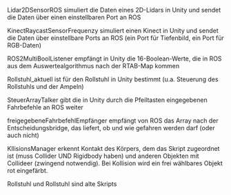 Lidar2DSensorROS simuliert die Daten eines 2D-Lidars in Unity und sendet die Daten über einen einstellbaren Port an ROS

KinectRaycastSensorFrequenzy simuliert einen Kinect in Unity und sendet die Daten über einstellbare Ports an ROS (ein Port für Tiefenbild, ein Port für RGB-Daten)

ROS2MultiBoolListener empfängt in Unity die 16-Boolean-Werte, die in ROS aus dem Auswertealgorithmus nach der RTAB-Map kommen

Rollstuhl_aktuell ist für den Rollstuhl in Unity bestimmt (u.a. Steuerung des Rollstuhls und der Ampeln)

SteuerArrayTalker gibt die in Unity durch die Pfeiltasten eingegebenen Fahrbefehle an ROS weiter

freigegebeneFahrbefehlEmpfänger empfängt von ROS das Array nach der Entscheidungsbridge, das liefert, ob und wie gefahren werden darf (oder auch nicht)

KllisionsManager erkennt Kontakt des Körpers, dem das Skript zugeordnet ist (muss Collider UND Rigidbody haben) und anderen Objekten mit Collideer (zwingend notwendig). Bei Kollision wird ein frei wählbares Objekt rot eingefärbt.


Rollstuhl und Rollstuhl sind alte Skripts

